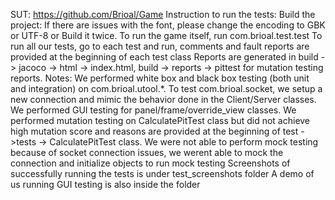 SUT:  https://github.com/Brioal/Game
 Instruction to run the tests:
Build the project: If there are issues with the font, please change the encoding to GBK or UTF-8 or Build it twice.
To run the game itself, run com.brioal.test.test
To run all our tests, go to each test and run, comments and fault reports are provided at the beginning of each test class
Reports are generated in build -> jacoco -> html -> index.html, build -> reports -> pittest for mutation testing reports.
Notes:
We performed white box and black box testing (both unit and integration) on com.brioal.utool.*.
To test com.brioal.socket, we setup a new connection and mimic the behavior done in the Client/Server classes.
We performed GUI testing for panel/frame/override_view classes.
We performed mutation testing on CalculatePitTest class but did not achieve high mutation score and reasons are provided at the beginning of test ->tests -> CalculatePitTest class.
We were not able to perform mock testing because of socket connection issues, we werent able to mock the connection and initialize objects to run mock testing
Screenshots of successfully running the tests is under test_screenshots folder
A demo of us running GUI testing is also inside the folder